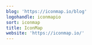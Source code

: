 ```yaml
---
blog: 'https://iconmap.io/blog'
logohandle: iconmapio
sort: iconmap
title: IconMap
website: 'https://iconmap.io/'
---
```

